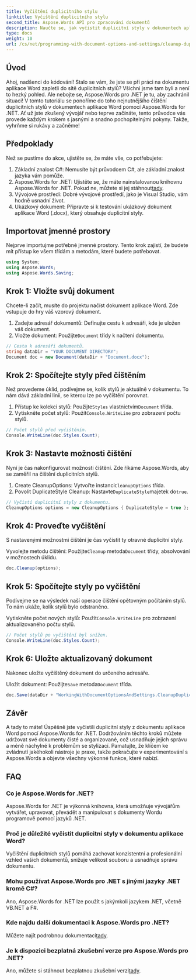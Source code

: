 ```yaml
---
title: Vyčištění duplicitního stylu
linktitle: Vyčištění duplicitního stylu
second_title: Aspose.Words API pro zpracování dokumentů
description: Naučte se, jak vyčistit duplicitní styly v dokumentech aplikace Word pomocí Aspose.Words for .NET s naším komplexním průvodcem krok za krokem.
type: docs
weight: 10
url: /cs/net/programming-with-document-options-and-settings/cleanup-duplicate-style/
---
```

## Úvod

Ahoj, nadšenci do kódování! Stalo se vám, že jste se při práci na dokumentu aplikace Word zapletli do sítě duplicitních stylů? Všichni jsme tam byli a není to hezký pohled. Ale nebojte se, Aspose.Words pro .NET je tu, aby zachránil situaci! V tomto tutoriálu se ponoříme do toho nejnutnějšího čištění duplicitních stylů v dokumentech aplikace Word pomocí Aspose.Words for .NET. Ať už jste zkušený vývojář nebo teprve začínáte, tento průvodce vás provede každým krokem s jasnými a snadno pochopitelnými pokyny. Takže, vyhrňme si rukávy a začněme!

## Předpoklady

Než se pustíme do akce, ujistěte se, že máte vše, co potřebujete:

1. Základní znalost C#: Nemusíte být průvodcem C#, ale základní znalost jazyka vám pomůže.
2. Aspose.Words for .NET: Ujistěte se, že máte nainstalovanou knihovnu Aspose.Words for .NET. Pokud ne, můžete si jej stáhnout[tady](https://releases.aspose.com/words/net/).
3. Vývojové prostředí: Dobré vývojové prostředí, jako je Visual Studio, vám hodně usnadní život.
4. Ukázkový dokument: Připravte si k testování ukázkový dokument aplikace Word (.docx), který obsahuje duplicitní styly.

## Importovat jmenné prostory

Nejprve importujme potřebné jmenné prostory. Tento krok zajistí, že budete mít přístup ke všem třídám a metodám, které budete potřebovat.

```csharp
using System;
using Aspose.Words;
using Aspose.Words.Saving;
```

## Krok 1: Vložte svůj dokument

Chcete-li začít, musíte do projektu načíst dokument aplikace Word. Zde vstupuje do hry váš vzorový dokument.

1. Zadejte adresář dokumentů: Definujte cestu k adresáři, kde je uložen váš dokument.
2.  Vložte dokument: Použijte`Document` třídy k načtení dokumentu.

```csharp
// Cesta k adresáři dokumentů.
string dataDir = "YOUR DOCUMENT DIRECTORY";
Document doc = new Document(dataDir + "Document.docx");
```

## Krok 2: Spočítejte styly před čištěním

Než provedeme úklid, podívejme se, kolik stylů je aktuálně v dokumentu. To nám dává základní linii, se kterou lze po vyčištění porovnat.

1.  Přístup ke kolekci stylů: Použijte`Styles` vlastnictvím`Document` třída.
2. Vytiskněte počet stylů: Použít`Console.WriteLine` pro zobrazení počtu stylů.

```csharp
// Počet stylů před vyčištěním.
Console.WriteLine(doc.Styles.Count);
```

## Krok 3: Nastavte možnosti čištění

Nyní je čas nakonfigurovat možnosti čištění. Zde říkáme Aspose.Words, aby se zaměřil na čištění duplicitních stylů.

1.  Create CleanupOptions: Vytvořte instanci`CleanupOptions` třída.
2.  Povolit DuplicateStyle Cleanup: Nastavte`DuplicateStyle`majetek do`true`.

```csharp
// Vyčistí duplicitní styly z dokumentu.
CleanupOptions options = new CleanupOptions { DuplicateStyle = true };
```

## Krok 4: Proveďte vyčištění

S nastavenými možnostmi čištění je čas vyčistit ty otravné duplicitní styly.

 Vyvolejte metodu čištění: Použijte`Cleanup` metoda`Document` třídy, absolvování v možnostech úklidu.

```csharp
doc.Cleanup(options);
```

## Krok 5: Spočítejte styly po vyčištění

Podívejme se na výsledek naší operace čištění opětovným počítáním stylů. To nám ukáže, kolik stylů bylo odstraněno.

 Vytiskněte počet nových stylů: Použít`Console.WriteLine` pro zobrazení aktualizovaného počtu stylů.

```csharp
// Počet stylů po vyčištění byl snížen.
Console.WriteLine(doc.Styles.Count);
```

## Krok 6: Uložte aktualizovaný dokument

Nakonec uložte vyčištěný dokument do určeného adresáře.

 Uložit dokument: Použijte`Save` metoda`Document` třída.

```csharp
doc.Save(dataDir + "WorkingWithDocumentOptionsAndSettings.CleanupDuplicateStyle.docx");
```

## Závěr

A tady to máte! Úspěšně jste vyčistili duplicitní styly z dokumentu aplikace Word pomocí Aspose.Words for .NET. Dodržováním těchto kroků můžete udržovat své dokumenty čisté a organizované, což usnadňuje jejich správu a méně náchylné k problémům se stylizací. Pamatujte, že klíčem ke zvládnutí jakéhokoli nástroje je praxe, takže pokračujte v experimentování s Aspose.Words a objevte všechny výkonné funkce, které nabízí.

## FAQ

### Co je Aspose.Words for .NET?
Aspose.Words for .NET je výkonná knihovna, která umožňuje vývojářům vytvářet, upravovat, převádět a manipulovat s dokumenty Wordu programově pomocí jazyků .NET.

### Proč je důležité vyčistit duplicitní styly v dokumentu aplikace Word?
Vyčištění duplicitních stylů pomáhá zachovat konzistentní a profesionální vzhled vašich dokumentů, snižuje velikost souboru a usnadňuje správu dokumentu.

### Mohu používat Aspose.Words pro .NET s jinými jazyky .NET kromě C#?
Ano, Aspose.Words for .NET lze použít s jakýmkoli jazykem .NET, včetně VB.NET a F#.

### Kde najdu další dokumentaci k Aspose.Words pro .NET?
 Můžete najít podrobnou dokumentaci[tady](https://reference.aspose.com/words/net/).

### Je k dispozici bezplatná zkušební verze pro Aspose.Words pro .NET?
 Ano, můžete si stáhnout bezplatnou zkušební verzi[tady](https://releases.aspose.com/).